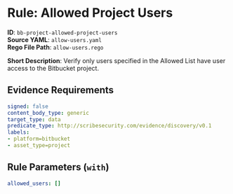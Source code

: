 # Rule: Allowed Project Users

**ID**: `bb-project-allowed-project-users`  
**Source YAML**: `allow-users.yaml`  
**Rego File Path**: `allow-users.rego`  

**Short Description**: Verify only users specified in the Allowed List have user access to the Bitbucket project.

## Evidence Requirements

```yaml
signed: false
content_body_type: generic
target_type: data
predicate_type: http://scribesecurity.com/evidence/discovery/v0.1
labels:
- platform=bitbucket
- asset_type=project
```
## Rule Parameters (`with`)

```yaml
allowed_users: []
```
